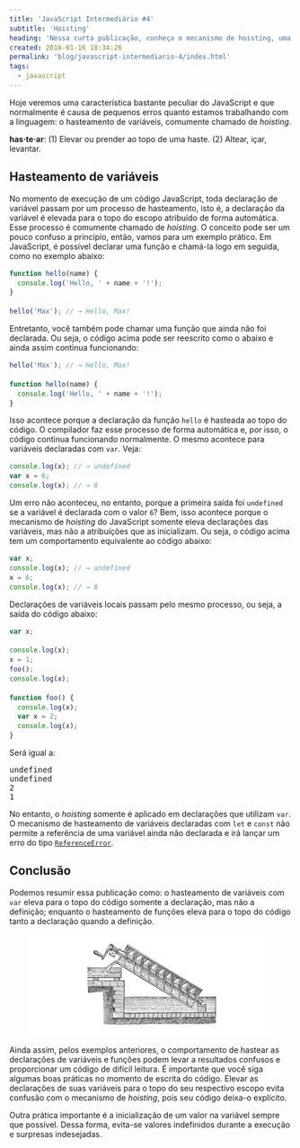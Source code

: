 ```yaml
---
title: 'JavaScript Intermediário #4'
subtitle: 'Hoisting'
heading: 'Nessa curta publicação, conheça o mecanismo de hoisting, uma característica peculiar da linguagem JavaScript.'
created: 2016-01-16 18:34:26
permalink: 'blog/javascript-intermediario-4/index.html'
tags:
  - javascript
---
```


Hoje veremos uma característica bastante peculiar do JavaScript e que
normalmente é causa de pequenos erros quanto estamos trabalhando com a
linguagem: o hasteamento de variáveis, comumente chamado de <i
lang="en">hoisting</i>.

<aside> <p> <strong>has·te·ar</strong>: (1) Elevar ou prender ao topo de uma
haste. (2) Altear, içar, levantar. </p> </aside>

## Hasteamento de variáveis

No momento de execução de um código JavaScript, toda declaração de variável
passam por um processo de hasteamento, isto é, a declaração da variável é
elevada para o topo do escopo atribuído de forma automática. Esse processo é
comumente chamado de <i lang="en">hoisting</i>. O conceito pode ser um pouco
confuso a princípio, então, vamos para um exemplo prático. Em JavaScript, é
possível declarar uma função e chamá-la logo em seguida, como no exemplo abaixo:

```js
function hello(name) {
  console.log('Hello, ' + name + '!');
}

hello('Max'); // → Hello, Max!
```

Entretanto, você também pode chamar uma função que ainda não foi declarada. Ou
seja, o código acima pode ser reescrito como o abaixo e ainda assim continua
funcionando:

```js
hello('Max'); // → Hello, Max!

function hello(name) {
  console.log('Hello, ' + name + '!');
}
```

Isso acontece porque a declaração da função `hello` é hasteada ao topo do
código. O compilador faz esse processo de forma automática e, por isso, o código
continua funcionando normalmente. O mesmo acontece para variáveis declaradas com
`var`. Veja:

```js
console.log(x); // → undefined
var x = 6;
console.log(x); // → 6
```

Um erro não aconteceu, no entanto, porque a primeira saída foi `undefined` se a
variável é declarada com o valor `6`? Bem, isso acontece porque o mecanismo de
<i lang="en">hoisting</i> do JavaScript somente eleva declarações das variáveis,
mas não a atribuíções que as inicializam. Ou seja, o código acima tem um
comportamento equivalente ao código abaixo:

```js
var x;
console.log(x); // → undefined
x = 6;
console.log(x); // → 6
```

Declarações de variáveis locais passam pelo mesmo processo, ou seja, a saída do
código abaixo:

```js
var x;

console.log(x);
x = 1;
foo();
console.log(x);

function foo() {
  console.log(x);
  var x = 2;
  console.log(x);
}
```

Será igual a:

<pre><samp>undefined
undefined
2
1</samp></pre>

No entanto, o <i lang="en">hoisting</i> somente é aplicado em declarações que
utilizam `var`. O mecanismo de hasteamento de variáveis declaradas com `let` e
`const` não permite a referência de uma variável ainda não declarada e irá
lançar um erro do tipo
[`ReferenceError`](https://developer.mozilla.org/en-US/docs/Web/JavaScript/Reference/Global_Objects/ReferenceError).

## Conclusão

Podemos resumir essa publicação como: o hasteamento de variáveis com `var` eleva
para o topo do código somente a declaração, mas não a definição; enquanto o
hasteamento de funções eleva para o topo do código tanto a declaração quando a
definição.

<figure>
  <img
    src="/img/illustrations/hoisting.svg"
    alt="Mecanismo para elevar água."
    decoding="async"
    loading="lazy"
  />
</figure>

Ainda assim, pelos exemplos anteriores, o comportamento de hastear as
declarações de variáveis e funções podem levar a resultados confusos e
proporcionar um código de difícil leitura. É importante que você siga algumas
boas práticas no momento de escrita do código. Elevar as declarações de suas
variáveis para o topo do seu respectivo escopo evita confusão com o mecanismo de
<i lang="en">hoisting</i>, pois seu código deixa-o explícito.

Outra prática importante é a inicialização de um valor na variável sempre que
possível. Dessa forma, evita-se valores indefinidos durante a execução e
surpresas indesejadas.
